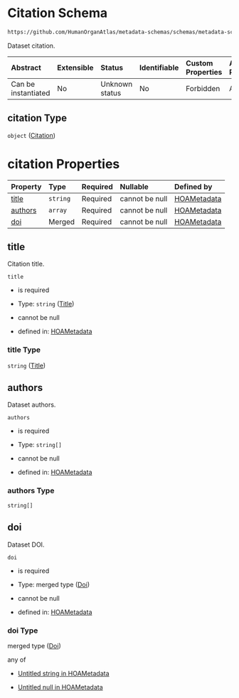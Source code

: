 # Citation Schema

```txt
https://github.com/HumanOrganAtlas/metadata-schemas/schemas/metadata-schemas.json#/properties/citation
```

Dataset citation.

| Abstract            | Extensible | Status         | Identifiable | Custom Properties | Additional Properties | Access Restrictions | Defined In                                                                   |
| :------------------ | :--------- | :------------- | :----------- | :---------------- | :-------------------- | :------------------ | :--------------------------------------------------------------------------- |
| Can be instantiated | No         | Unknown status | No           | Forbidden         | Allowed               | none                | [metadata-schema.json\*](../out/metadata-schema.json "open original schema") |

## citation Type

`object` ([Citation](metadata-schema-defs-citation.md))

# citation Properties

| Property            | Type     | Required | Nullable       | Defined by                                                                                                                                                                                |
| :------------------ | :------- | :------- | :------------- | :---------------------------------------------------------------------------------------------------------------------------------------------------------------------------------------- |
| [title](#title)     | `string` | Required | cannot be null | [HOAMetadata](metadata-schema-defs-citation-properties-title.md "https://github.com/HumanOrganAtlas/metadata-schemas/schemas/metadata-schemas.json#/$defs/Citation/properties/title")     |
| [authors](#authors) | `array`  | Required | cannot be null | [HOAMetadata](metadata-schema-defs-citation-properties-authors.md "https://github.com/HumanOrganAtlas/metadata-schemas/schemas/metadata-schemas.json#/$defs/Citation/properties/authors") |
| [doi](#doi)         | Merged   | Required | cannot be null | [HOAMetadata](metadata-schema-defs-citation-properties-doi.md "https://github.com/HumanOrganAtlas/metadata-schemas/schemas/metadata-schemas.json#/$defs/Citation/properties/doi")         |

## title

Citation title.

`title`

* is required

* Type: `string` ([Title](metadata-schema-defs-citation-properties-title.md))

* cannot be null

* defined in: [HOAMetadata](metadata-schema-defs-citation-properties-title.md "https://github.com/HumanOrganAtlas/metadata-schemas/schemas/metadata-schemas.json#/$defs/Citation/properties/title")

### title Type

`string` ([Title](metadata-schema-defs-citation-properties-title.md))

## authors

Dataset authors.

`authors`

* is required

* Type: `string[]`

* cannot be null

* defined in: [HOAMetadata](metadata-schema-defs-citation-properties-authors.md "https://github.com/HumanOrganAtlas/metadata-schemas/schemas/metadata-schemas.json#/$defs/Citation/properties/authors")

### authors Type

`string[]`

## doi

Dataset DOI.

`doi`

* is required

* Type: merged type ([Doi](metadata-schema-defs-citation-properties-doi.md))

* cannot be null

* defined in: [HOAMetadata](metadata-schema-defs-citation-properties-doi.md "https://github.com/HumanOrganAtlas/metadata-schemas/schemas/metadata-schemas.json#/$defs/Citation/properties/doi")

### doi Type

merged type ([Doi](metadata-schema-defs-citation-properties-doi.md))

any of

* [Untitled string in HOAMetadata](metadata-schema-defs-citation-properties-doi-anyof-0.md "check type definition")

* [Untitled null in HOAMetadata](metadata-schema-defs-citation-properties-doi-anyof-1.md "check type definition")
